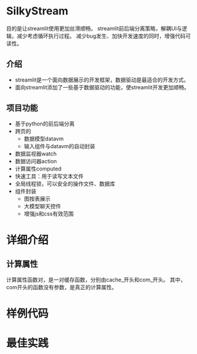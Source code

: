 # SilkyStream
目的是让streamlit使用更加丝滑顺畅。
streamlit前后端分离策略，解耦UI与逻辑，减少考虑循环执行过程。
减少bug发生、加快开发速度的同时，增强代码可读性。

## 介绍
- streamlit是一个面向数据展示的开发框架，数据驱动是最适合的开发方式。
- 面向streamlit添加了一些基于数据驱动的功能，使streamlit开发更加顺畅。

## 项目功能
- 基于python的前后端分离
- 跨页的
  - 数据模型datavm
  - 输入组件与datavm的自动封装
- 数据监视器watch
- 数据访问器action
- 计算属性computed
- 快速工具：用于读写文本文件
- 全局线程锁，可以安全的操作文件、数据库
- 组件封装
  - 图按表展示
  - 大模型聊天控件
  - 增强js和css有效范围


# 详细介绍

## 计算属性

计算属性函数对，是一对缓存函数，分别由cache_开头和com_开头。
其中，com开头的函数没有参数，是真正的计算属性。

# 样例代码


# 最佳实践